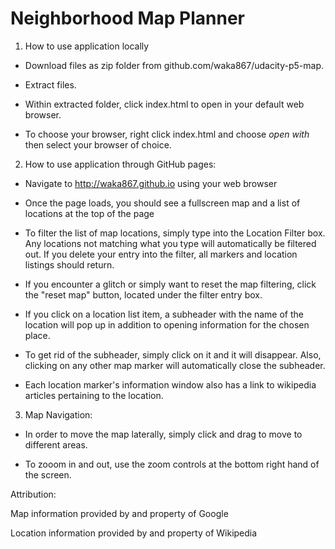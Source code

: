  # Neighborhood Map Planner

1. How to use application locally

* Download files as zip folder from github.com/waka867/udacity-p5-map.

* Extract files.

* Within extracted folder, click index.html to open in your default web browser.

* To choose your browser, right click index.html and choose _open with_ then select your browser of choice.


2. How to use application through GitHub pages:

* Navigate to http://waka867.github.io using your web browser

* Once the page loads, you should see a fullscreen map and a list of locations at the top of the page

* To filter the list of map locations, simply type into the Location Filter box. Any locations not matching what you type will automatically be filtered out. If you delete your entry into the filter, all markers and location listings should return.

* If you encounter a glitch or simply want to reset the map filtering, click the "reset map" button, located under the filter entry box.

* If you click on a location list item, a subheader with the name of the location will pop up in addition to opening information for the chosen place.

* To get rid of the subheader, simply click on it and it will disappear. Also, clicking on any other map marker will automatically close the subheader.

* Each location marker's information window also has a link to wikipedia articles pertaining to the location.


3. Map Navigation:

* In order to move the map laterally, simply click and drag to move to different areas.

* To zooom in and out, use the zoom controls at the bottom right hand of the screen.



Attribution:

Map information provided by and property of Google

Location information provided by and property of Wikipedia